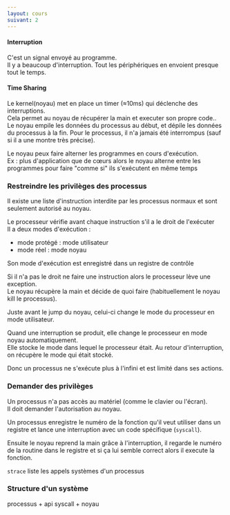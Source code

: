 ```yaml
---
layout: cours
suivant: 2
---
```


#### Interruption
C'est un signal envoyé au programme.  
Il y a beaucoup d'interruption. Tout les périphériques en envoient presque tout le temps.


#### Time Sharing
Le kernel(noyau) met en place un timer (≈10ms) qui déclenche des interruptions.  
Cela permet au noyau de récupérer la main et executer son propre code..  
Le noyau empile les données du processus au début, et dépile les données du processus à la fin. Pour le processus, il n'a jamais été interrompus (sauf si il a une montre très précise).

Le noyau peux faire alterner les programmes en cours d'exécution.  
Ex : plus d'application que de cœurs alors le noyau alterne entre les programmes pour faire "comme si" ils s'exécutent en même temps

### Restreindre les privilèges des processus
Il existe une liste d'instruction interdite par les processus normaux et sont seulement autorisé au noyau.

Le processeur vérifie avant chaque instruction s'il a le droit de l'exécuter  
Il a deux modes d'exécution :
- mode protégé : mode utilisateur
- mode réel : mode noyau

Son mode d'exécution est enregistré dans un registre de contrôle

Si il n'a pas le droit ne faire une instruction alors le processeur lève une exception.  
Le noyau récupère la main et décide de quoi faire (habituellement le noyau kill le processus).  


Juste avant le jump du noyau, celui-ci change le mode du processeur en mode utilisateur.  

Quand une interruption se produit, elle change le processeur en mode noyau automatiquement.  
Elle stocke le mode dans lequel le processeur était. Au retour d'interruption, on récupère le mode qui était stocké.  

Donc un processus ne s'exécute plus à l'infini et est limité dans ses actions.


### Demander des privilèges
Un processus n'a pas accès au matériel (comme le clavier ou l'écran).  
Il doit demander l'autorisation au noyau.

Un processus enregistre le numéro de la fonction qu'il veut utiliser dans un registre et lance une interruption avec un code spécifique (`syscall`).

Ensuite le noyau reprend la main grâce à l'interruption, il regarde le numéro de la routine dans le registre et si ça lui semble correct alors il execute la fonction.

`strace` liste les appels systèmes d'un processus

### Structure d'un système
processus + api syscall + noyau
